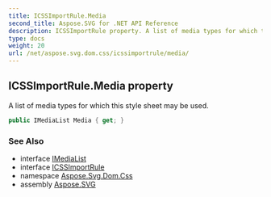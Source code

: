 ```yaml
---
title: ICSSImportRule.Media
second_title: Aspose.SVG for .NET API Reference
description: ICSSImportRule property. A list of media types for which this style sheet may be used
type: docs
weight: 20
url: /net/aspose.svg.dom.css/icssimportrule/media/
---
```

## ICSSImportRule.Media property

A list of media types for which this style sheet may be used.

```csharp
public IMediaList Media { get; }
```

### See Also

* interface [IMediaList](../../imedialist/)
* interface [ICSSImportRule](../)
* namespace [Aspose.Svg.Dom.Css](../../../aspose.svg.dom.css/)
* assembly [Aspose.SVG](../../../)
